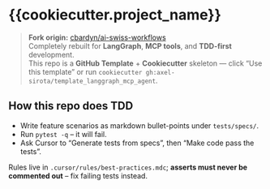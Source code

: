 # {{cookiecutter.project_name}}

> **Fork origin:** 
[cbardyn/ai-swiss-workflows](https://github.com/cbardyn/ai-swiss-workflows)  
> Completely rebuilt for **LangGraph**, **MCP tools**, and **TDD-first** 
development.  
> This repo is a **GitHub Template** + **Cookiecutter** skeleton — click 
“Use this template” or run
> `cookiecutter gh:axel-sirota/template_langgraph_mcp_agent`.

## How this repo does TDD

* Write feature scenarios as markdown bullet-points under `tests/specs/`.
* Run `pytest -q` – it will fail.
* Ask Cursor to “Generate tests from specs”, then “Make code pass the 
tests”.

Rules live in `.cursor/rules/best-practices.mdc`; **asserts must never be
commented out** – fix failing tests instead.
